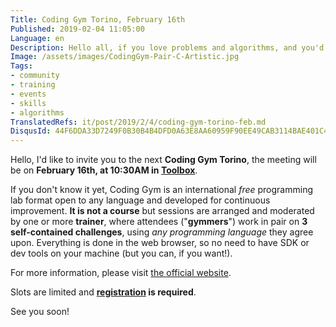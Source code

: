 ```yaml
---
Title: Coding Gym Torino, February 16th
Published: 2019-02-04 11:05:00
Language: en
Description: Hello all, if you love problems and algorithms, and you'd like to improve your coding and problem solving skills, I'd like to invite you to the next Coding Gym Torino meeting, on February 16th, at 10:30AM in Toolbox.
Image: /assets/images/CodingGym-Pair-C-Artistic.jpg
Tags:
- community
- training
- events
- skills
- algorithms
TranslatedRefs: it/post/2019/2/4/coding-gym-torino-feb.md
DisqusId: 44F6DDA33D7249F0B30B4B4DFD0A63E8AA60959F90EE49CAB3114BAE401C4218
---
```

Hello, I'd like to invite you to the next **Coding Gym Torino**, the meeting will be on **February 16th, at 10:30AM in <a href="http://www.toolboxoffice.it/" target="_blank">Toolbox</a>**.

If you don't know it yet, Coding Gym is an international *free* programming lab format open to any language and developed for continuous improvement. **It is not a course** but sessions are arranged and moderated by one or more **trainer**, where attendees ("**gymmers**") work in pair on **3 self-contained challenges**, using *any programming language* they agree upon. Everything is done in the web browser, so no need to have SDK or dev tools on your machine (but you can, if you want!).

For more information, please visit <a href="https://coding-gym.org/" target="_blank">the official website</a>.

Slots are limited and **<a href="https://coding-gym-to0219.eventbrite.it/" target="_blank">registration</a> is required**.

See you soon!